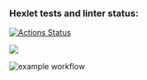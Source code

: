 ### Hexlet tests and linter status:
[![Actions Status](https://github.com/LenaVolkova/python-project-lvl1/workflows/hexlet-check/badge.svg)](https://github.com/LenaVolkova/python-project-lvl1/actions)

<a href="https://codeclimate.com/github/codeclimate/codeclimate/maintainability"><img src="https://api.codeclimate.com/v1/badges/a99a88d28ad37a79dbf6/maintainability" /></a>

![example workflow](https://github.com/github/docs/actions/workflows/linter-check.yml/badge.svg)